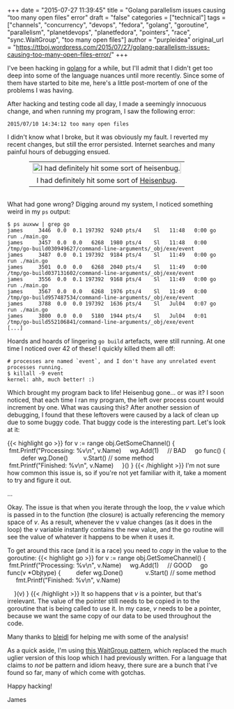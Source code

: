 +++
date = "2015-07-27 11:39:45"
title = "Golang parallelism issues causing “too many open files” error"
draft = "false"
categories = ["technical"]
tags = ["channels", "concurrency", "devops", "fedora", "golang", "goroutine", "parallelism", "planetdevops", "planetfedora", "pointers", "race", "sync.WaitGroup", "too many open files"]
author = "purpleidea"
original_url = "https://ttboj.wordpress.com/2015/07/27/golang-parallelism-issues-causing-too-many-open-files-error/"
+++

I've been hacking in <a href="https://en.wikipedia.org/wiki/Go_%28programming_language%29">golang</a> for a while, but I'll admit that I didn't get too deep into some of the language nuances until more recently. Since some of them have started to bite me, here's a little post-mortem of one of the problems I was having.

After hacking and testing code all day, I made a seemingly innocuous change, and when running my program, I saw the following error:
```
2015/07/10 14:34:12 too many open files
```
I didn't know what I broke, but it was obviously my fault. I reverted my recent changes, but still the error persisted. Internet searches and many painful hours of debugging ensued.

<table style="text-align:center; width:80%; margin:0 auto;"><tr><td><a href="wtfmeme.png"><img class="wp-image-1112 size-full" src="wtfmeme.png" alt="I had definitely hit some sort of heisenbug." width="100%" height="100%" /></a></td></tr><tr><td> I had definitely hit some sort of <a href="https://en.wikipedia.org/wiki/Heisenbug">Heisenbug</a>.</td></tr></table></br />

What had gone wrong? Digging around my system, I noticed something weird in my <code>ps</code> output:
```
$ ps auxww | grep go
james     3446  0.0  0.1 197392  9240 pts/4    Sl   11:48   0:00 go run ./main.go
james     3457  0.0  0.0   6268  1980 pts/4    Sl   11:48   0:00 /tmp/go-build030949627/command-line-arguments/_obj/exe/event
james     3487  0.0  0.1 197392  9184 pts/4    Sl   11:49   0:00 go run ./main.go
james     3501  0.0  0.0   6268  2040 pts/4    Sl   11:49   0:00 /tmp/go-build037131602/command-line-arguments/_obj/exe/event
james     3556  0.0  0.1 197392  9168 pts/4    Sl   11:49   0:00 go run ./main.go
james     3567  0.0  0.0   6268  1976 pts/4    Sl   11:49   0:00 /tmp/go-build957487534/command-line-arguments/_obj/exe/event
james     3788  0.0  0.0 197392  1636 pts/4    Sl   Jul04   0:07 go run ./main.go
james     3800  0.0  0.0   5180  1944 pts/4    Sl   Jul04   0:01 /tmp/go-build552106841/command-line-arguments/_obj/exe/event
[...]
```
Hoards and hoards of lingering <code>go build</code> artefacts, were still running. At one time I noticed over 42 of these! I quickly killed them all off:
```
# processes are named `event`, and I don't have any unrelated event processes running.
$ killall -9 event
kernel: ahh, much better! :)
```
Which brought my program back to life! Heisenbug gone... or was it? I soon noticed, that each time I ran my program, the left over process count would increment by one. What was causing this? After another session of debugging, I found that these leftovers were caused by a lack of clean up due to some buggy code. That buggy code is the interesting part. Let's look at it:

{{< highlight go >}}
for v := range obj.GetSomeChannel() {
    fmt.Printf("Processing: %v\n", v.Name)
    wg.Add(1)
    // BAD
    go func() {
        defer wg.Done()
        v.Start() // some method
        fmt.Printf("Finished: %v\n", v.Name)
    }()
}
{{< /highlight >}}
I'm not sure how common this issue is, so if you're not yet familiar with it, take a moment to try and figure it out.

...

Okay. The issue is that when you iterate through the loop, the <em>v</em> value which is passed in to the function (the closure) is actually referencing the memory space of <em>v</em>. As a result, whenever the v value changes (as it does in the loop) the <em>v</em> variable instantly contains the new value, and the go routine will see the value of whatever it happens to be when it uses it.

To get around this race (and it is a race) you need to <em>copy</em> in the value to the goroutine:
{{< highlight go >}}
for v := range obj.GetSomeChannel() {
    fmt.Printf("Processing: %v\n", v.Name)
    wg.Add(1)
    // GOOD
    go func(v *Objtype) {
        defer wg.Done()
            v.Start() // some method
        fmt.Printf("Finished: %v\n", v.Name)

    }(v)
}
{{< /highlight >}}
It so happens that <em>v</em> is a pointer, but that's irrelevant. The value of the pointer still needs to be copied in to the goroutine that is being called to use it. In my case, <em>v</em> needs to be a pointer, because we want the same copy of our data to be used throughout the code.

Many thanks to <a href="https://twitter.com/bleidl">bleidl</a> for helping me with some of the analysis!

As a quick aside, I'm using <a href="https://machiel.me/gracefully-stopping-goroutines/">this WaitGroup pattern</a>, which replaced the much uglier version of this loop which I had previously written. For a language that claims to <em>not</em> be pattern and idiom heavy, there sure are a bunch that I've found so far, many of which come with gotchas.

Happy hacking!

James

